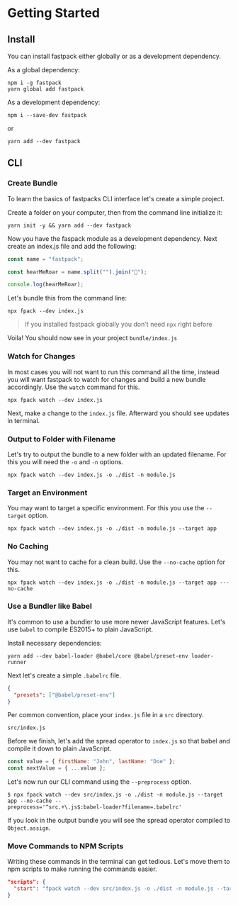# Getting Started

## Install

You can install fastpack either globally or as a development dependency.

As a global dependency:

```shell
npm i -g fastpack
yarn global add fastpack
```

As a development dependency:

```shell
npm i --save-dev fastpack
```

or

```shell
yarn add --dev fastpack
```

## CLI

### Create Bundle

To learn the basics of fastpacks CLI interface let's create a simple project.

Create a folder on your computer, then from the command line initialize it:

```shell
yarn init -y && yarn add --dev fastpack
```

Now you have the faspack module as a development dependency. Next create an index.js file and add the following:

```javascript
const name = "fastpack";

const hearMeRoar = name.split("").join("👏");

console.log(hearMeRoar);
```

Let's bundle this from the command line:

```shell
npx fpack --dev index.js
```

> If you installed fastpack globally you don't need `npx` right before

Voila! You should now see in your project `bundle/index.js`

### Watch for Changes

In most cases you will not want to run this command all the time, instead you will want fastpack to watch for changes and build a new bundle accordingly. Use the `watch` command for this.

```shell
npx fpack watch --dev index.js
```

Next, make a change to the `index.js` file. Afterward you should see updates in terminal.

### Output to Folder with Filename

Let's try to output the bundle to a new folder with an updated filename. For this you will need the `-o` and `-n` options.

```shell
npx fpack watch --dev index.js -o ./dist -n module.js
```

### Target an Environment

You may want to target a specific environment. For this you use the `--target` option.

```shell
npx fpack watch --dev index.js -o ./dist -n module.js --target app
```

### No Caching

You may not want to cache for a clean build. Use the `--no-cache` option for this.

```shell
npx fpack watch --dev index.js -o ./dist -n module.js --target app ---no-cache
```

### Use a Bundler like Babel

It's common to use a bundler to use more newer JavaScript features. Let's use `babel` to compile ES2015+ to plain JavaScript.

Install necessary dependencies:

```shell
yarn add --dev babel-loader @babel/core @babel/preset-env loader-runner
```

Next let's create a simple `.babelrc` file.

```json
{
  "presets": ["@babel/preset-env"]
}
```

Per common convention, place your `index.js` file in a `src` directory.

```file
src/index.js
```

Before we finish, let's add the spread operator to `index.js` so that babel and compile it down to plain JavaScript.

```javascript
const value = { firstName: "John", lastName: "Doe" };
const nextValue = { ...value };
```

Let's now run our CLI command using the `--preprocess` option.

```shell
$ npx fpack watch --dev src/index.js -o ./dist -n module.js --target app --no-cache --
preprocess='^src.+\.js$:babel-loader?filename=.babelrc'
```

If you look in the output bundle you will see the spread operator compiled to `Object.assign`.

### Move Commands to NPM Scripts

Writing these commands in the terminal can get tedious. Let's move them to npm scripts to make running the commands easier.

```json
"scripts": {
  "start": "fpack watch --dev src/index.js -o ./dist -n module.js --target app --no-cache --preprocess='^src.+\\.js$:babel-loader?filename=.babelrc'"
}
```
